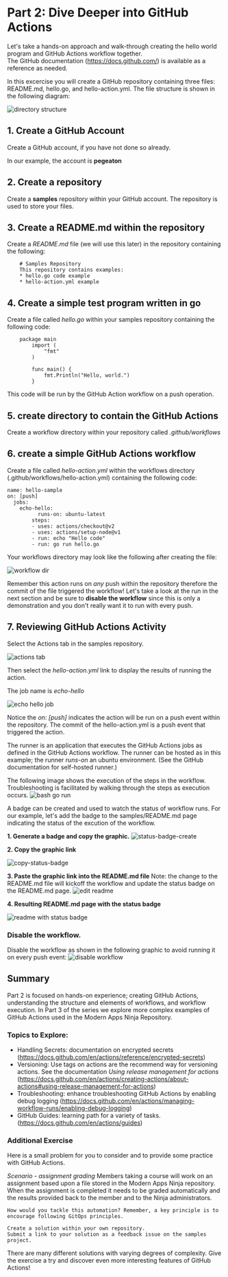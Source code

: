 # Part 2: Dive Deeper into GitHub Actions

Let's take a hands-on approach and walk-through creating the hello world program and GitHub Actions workflow together.  
The GitHub documentation (https://docs.github.com/) is available as a reference as needed.

In this excercise you will create a GitHub repository containing three files: README.md, hello.go, and hello-action.yml.  The file structure is shown in the following diagram:

<img src="../images/part2-samples.png" alt="directory structure" title="Samples Repository Structure">


## 1. Create a GitHub Account
Create a GitHub account, if you have not done so already.  

In our example, the account is **pegeaton**

## 2. Create a repository 
Create a **samples** repository within your GitHub account.  The repository is used to store your files.

## 3. Create a README.md within the repository 
Create a *README.md* file (we will use this later) in the repository containing the following:

		# Samples Repository
		This repository contains examples:
		* hello.go code example
		* hello-action.yml example

## 4. Create a simple test program written in go
Create a file called *hello.go* within your samples repository containing the following code:

   		package main
			import (
				"fmt"
			)

			func main() {
				fmt.Println("Hello, world.")
			}

This code will be run by the GitHub Action workflow on a push operation.

## 5. create directory to contain the GitHub Actions
Create a workflow directory within your repository called *.github/workflows*

## 6. create a simple GitHub Actions workflow
Create a file called *hello-action.yml* within the workflows directory (.github/workflows/hello-action.yml)
containing the following code:

	name: hello-sample
	on: [push]
	  jobs:
  	    echo-hello:
    	      runs-on: ubuntu-latest
    		steps:
      		- uses: actions/checkout@v2
      		- uses: actions/setup-node@v1
      		- run: echo "Hello code"
      		- run: go run hello.go    

Your workflows directory may look like the following after creating the file:

<img src="../images/workflow-dir.png" alt="workflow dir">

Remember this action runs on *any* push within the repository therefore the commit of the file triggered the workflow! Let's take a look at the run in the next section and be sure to **disable the workflow** since this is only a demonstration and you don't really want it to run with every push. 

## 7. Reviewing GitHub Actions Activity

Select the Actions tab in the samples repository.

<img src="../images/actions-tab.png" alt="actions tab">

Then select the *hello-action.yml* link to display the results of running the action.

The job name is *echo-hello*

<img src="../images/echo-hello-job.png" alt="echo hello job">

Notice the *on: [push]* indicates the action will be run on a push event within the repository. The commit of the hello-action.yml is a push event that triggered the action.  


The runner is an application that executes the GitHub Actions jobs as defined in the GitHub Actions workflow. The runner can be hosted as in this example; the runner *runs-on* an ubuntu environment. (See the GitHub documentation for self-hosted runner.) 

The following image shows the execution of the steps in the workflow. Troubleshooting is facilitated by walking through the steps as execution occurs.
<img src="../images/bash-go-run.png" alt="bash go run">

A badge can be created and used to watch the status of workflow runs.  For our example, let's add the badge to the samples/README.md page indicating the status of the excution of the workflow. 

**1. Generate a badge and copy the graphic.**
<img src="../images/status-badge-create.png" alt="status-badge-create">

**2. Copy the graphic link**

<img src="../images/copy-status-badge.png" alt="copy-status-badge">

**3. Paste the graphic link into the README.md file**
Note:  the change to the README.md file will kickoff the workflow and update the status badge on the README.md page.
<img src="../images/readme-edit.png" alt="edit readme">

**4. Resulting README.md page with the status badge**

<img src="../images/readme-result.png" alt="readme with status badge">

### Disable the workflow.
Disable the workflow as shown in the following graphic to avoid running it on every push event:
<img src="../images/disable-workflow.png" alt="disable workflow">

## Summary

Part 2 is focused on hands-on experience; creating GitHub Actions, understanding the structure and elements of workflows, and workflow execution.  In Part 3 of the series we explore more complex examples of GitHub Actions used in the Modern Apps Ninja Repository. 

### Topics to Explore:

* Handling Secrets: documentation on encrypted secrets (https://docs.github.com/en/actions/reference/encrypted-secrets)
* Versioning: Use tags on actions are the recommend way for versioning actions.  See the documentation *Using release management for actions* (https://docs.github.com/en/actions/creating-actions/about-actions#using-release-management-for-actions)
* Troubleshooting: enhance troubleshooting GitHub Actions by enabling debug logging (https://docs.github.com/en/actions/managing-workflow-runs/enabling-debug-logging)
* GitHub Guides: learning path for a variety of tasks. (https://docs.github.com/en/actions/guides)

### Additional Exercise
Here is a small problem for you to consider and to provide some practice with GitHub Actions.

*Scenario - assignment grading*
	Members taking a course will work on an assignment based upon a file stored in the Modern Apps Ninja repository. 
	When the assignment is completed it needs to be graded automatically and the results provided back to the member and to the Ninja administrators. 

	How would you tackle this automation? Remember, a key principle is to encourage following GitOps principles.

	Create a solution within your own repository.  
	Submit a link to your solution as a feedback issue on the samples project.

There are many different solutions with varying degrees of complexity.  Give the exercise a try and discover even more interesting features of GitHub Actions!


